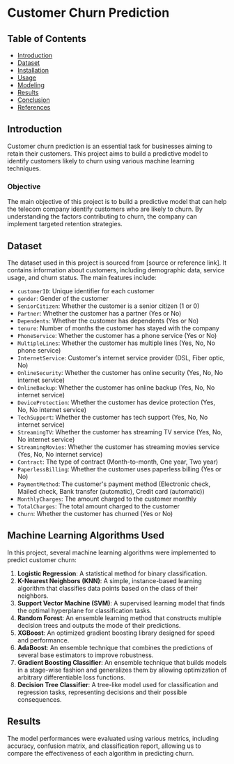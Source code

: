 # Customer Churn Prediction

## Table of Contents
- [Introduction](#introduction)
- [Dataset](#dataset)
- [Installation](#installation)
- [Usage](#usage)
- [Modeling](#modeling)
- [Results](#results)
- [Conclusion](#conclusion)
- [References](#references)

## Introduction
Customer churn prediction is an essential task for businesses aiming to retain their customers. This project aims to build a predictive model to identify customers likely to churn using various machine learning techniques. 

### Objective
The main objective of this project is to build a predictive model that can help the telecom company identify customers who are likely to churn. By understanding the factors contributing to churn, the company can implement targeted retention strategies.

## Dataset
The dataset used in this project is sourced from [source or reference link]. It contains information about customers, including demographic data, service usage, and churn status. The main features include:

- `customerID`: Unique identifier for each customer
- `gender`: Gender of the customer
- `SeniorCitizen`: Whether the customer is a senior citizen (1 or 0)
- `Partner`: Whether the customer has a partner (Yes or No)
- `Dependents`: Whether the customer has dependents (Yes or No)
- `tenure`: Number of months the customer has stayed with the company
- `PhoneService`: Whether the customer has a phone service (Yes or No)
- `MultipleLines`: Whether the customer has multiple lines (Yes, No, No phone service)
- `InternetService`: Customer's internet service provider (DSL, Fiber optic, No)
- `OnlineSecurity`: Whether the customer has online security (Yes, No, No internet service)
- `OnlineBackup`: Whether the customer has online backup (Yes, No, No internet service)
- `DeviceProtection`: Whether the customer has device protection (Yes, No, No internet service)
- `TechSupport`: Whether the customer has tech support (Yes, No, No internet service)
- `StreamingTV`: Whether the customer has streaming TV service (Yes, No, No internet service)
- `StreamingMovies`: Whether the customer has streaming movies service (Yes, No, No internet service)
- `Contract`: The type of contract (Month-to-month, One year, Two year)
- `PaperlessBilling`: Whether the customer uses paperless billing (Yes or No)
- `PaymentMethod`: The customer's payment method (Electronic check, Mailed check, Bank transfer (automatic), Credit card (automatic))
- `MonthlyCharges`: The amount charged to the customer monthly
- `TotalCharges`: The total amount charged to the customer
- `Churn`: Whether the customer has churned (Yes or No)

## Machine Learning Algorithms Used
In this project, several machine learning algorithms were implemented to predict customer churn:
1. **Logistic Regression**: A statistical method for binary classification.
2. **K-Nearest Neighbors (KNN)**: A simple, instance-based learning algorithm that classifies data points based on the class of their neighbors.
3. **Support Vector Machine (SVM)**: A supervised learning model that finds the optimal hyperplane for classification tasks.
4. **Random Forest**: An ensemble learning method that constructs multiple decision trees and outputs the mode of their predictions.
5. **XGBoost**: An optimized gradient boosting library designed for speed and performance.
6. **AdaBoost**: An ensemble technique that combines the predictions of several base estimators to improve robustness.
7. **Gradient Boosting Classifier**: An ensemble technique that builds models in a stage-wise fashion and generalizes them by allowing optimization of arbitrary differentiable loss functions.
8. **Decision Tree Classifier**: A tree-like model used for classification and regression tasks, representing decisions and their possible consequences.

## Results
The model performances were evaluated using various metrics, including accuracy, confusion matrix, and classification report, allowing us to compare the effectiveness of each algorithm in predicting churn.
